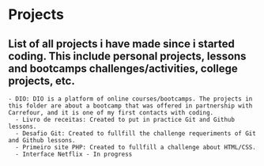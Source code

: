 # Projects

  ## List of all projects i have made since i started coding. This include personal projects, lessons and bootcamps challenges/activities, college projects, etc.
  
    - DIO: DIO is a platform of online courses/bootcamps. The projects in this folder are about a bootcamp that was offered in partnership with Carrefour, and it is one of my first contacts with coding.
      - Livro de receitas: Created to put in practice Git and Github lessons.
      - Desafio Git: Created to fullfill the challenge requeriments of Git and Github lessons.
      - Primeiro site PHP: Created to fullfill a challenge about HTML/CSS.
      - Interface Netflix - In progress
